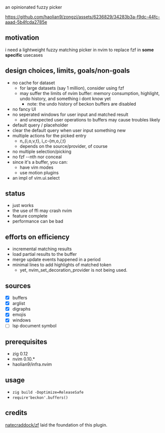 an opinionated fuzzy picker

https://github.com/haolian9/zongzi/assets/6236829/34283b3a-f9dc-44fc-aaad-5b4fcda2785e


## motivation
i need a lightweight fuzzy matching picker in nvim to replace fzf in **some specific** usecases

## design choices, limits, goals/non-goals
* no cache for dataset
    * for large datasets (say 1 million), consider using fzf
    * may suffer the limits of nvim buffer: memory consumption, highlight, undo history, and something i dont know yet
        * note: the undo history of beckon buffers are disabled
* no fancy UI
* no seperated windows for user input and matched result
    * and unexpected user operations to buffers may cause troubles likely
* default query / placeholder
* clear the default query when user input something new
* multiple actions for the picked entry
    * n_{i,o,v,t}, i_c-{m,o,/,t}
    * depends on the source/provider, of course
* no multiple selection/picking
* no fzf --nth nor conceal
* since it's a buffer, you can:
    * have vim modes
    * use motion plugins
* an impl of vim.ui.select

## status
* just works
* the use of ffi may crash nvim
* feature complete
* performance can be bad

## efforts on efficiency
* incremental matching results
* load partial results to the buffer
* merge update events happened in a period
* minimal lines to add highlights of matched token
    * yet, nvim_set_decoration_provider is not being used.

## sources
* [x] buffers
* [x] arglist
* [x] digraphs
* [x] emojis
* [x] windows
* [ ] lsp document symbol

## prerequisites
* zig 0.12
* nvim 0.10.*
* haolian9/infra.nvim

## usage
* `zig build -Doptimize=ReleaseSafe`
* `require'beckon'.buffers()`

## credits
[natecraddock/zf](https://github.com/natecraddock/zf) laid the foundation of this plugin.

